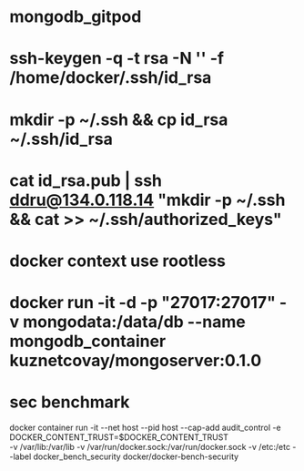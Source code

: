 # mongodb_gitpod

# ssh-keygen -q -t rsa -N '' -f /home/docker/.ssh/id_rsa

# mkdir -p ~/.ssh && cp id_rsa ~/.ssh/id_rsa
# cat id_rsa.pub | ssh ddru@134.0.118.14 "mkdir -p ~/.ssh && cat >> ~/.ssh/authorized_keys"
# docker context use rootless
# docker run -it -d -p "27017:27017" -v mongodata:/data/db --name mongodb_container kuznetcovay/mongoserver:0.1.0


# sec benchmark
docker container run -it --net host --pid host --cap-add audit_control -e DOCKER_CONTENT_TRUST=$DOCKER_CONTENT_TRUST \
-v /var/lib:/var/lib -v /var/run/docker.sock:/var/run/docker.sock -v /etc:/etc --label docker_bench_security docker/docker-bench-security